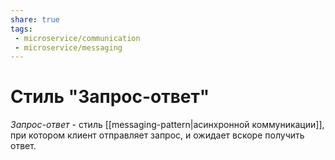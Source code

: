 ```yaml
---
share: true
tags:
 - microservice/communication
 - microservice/messaging
---
```

# Стиль "Запрос-ответ"
*Запрос-ответ* - стиль [[messaging-pattern|асинхронной коммуникации]], при котором клиент отправляет запрос, и ожидает вскоре получить ответ.